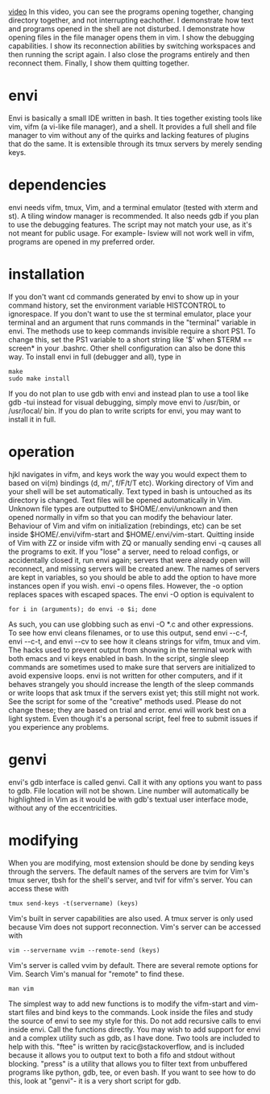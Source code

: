 [video](https://github.com/rbong/envi/raw/master/video/ipc.mkv)
In this video, you can see the programs opening together, changing directory
together, and not interrupting eachother. I demonstrate how text and programs
opened in the shell are not disturbed. I demonstrate how opening files in
the file manager opens them in vim. I show the debugging capabilities. I show
its reconnection abilities by switching workspaces and then running the script
again. I also close the programs entirely and then reconnect them. Finally, I
show them quitting together.

envi
====

Envi is basically a small IDE written in bash. It ties together existing tools
like vim, vifm (a vi-like file manager), and a shell. It provides a full shell
and file manager to vim without any of the quirks and lacking features of
plugins that do the same. It is extensible through its tmux servers by merely
sending keys.

dependencies
====

envi needs vifm, tmux, Vim, and a terminal emulator (tested with xterm and st).
A tiling window manager is recommended. It also needs gdb if you plan to use
the debugging features. The script may not match your use, as it's not meant
for public usage. For example- lsview will not work well in vifm, programs are
opened in my preferred order.

installation
====

If you don't want cd commands generated by envi to show up in your command
history, set the environment variable HISTCONTROL to ignorespace. If you don't
want to use the st terminal emulator, place your terminal and an argument that
runs commands in the "terminal" variable in envi. The methods use to keep
commands invisible require a short PS1. To change this, set the PS1 variable to
a short string like '\$' when $TERM == screen\* in your .bashrc. Other shell
configuration can also be done this way.
To install envi in full (debugger and all), type in
```
make
sudo make install
```
If you do not plan to use gdb with envi and instead plan to use a tool like gdb
-tui instead for visual debugging, simply move envi to /usr/bin, or /usr/local/
bin. If you do plan to write scripts for envi, you may want to install it in
full.

operation
====

hjkl navigates in vifm, and keys work the way you would expect them to based on
vi(m) bindings (d, m/', f/F/t/T etc). Working directory of Vim and your
shell will be set automatically. Text typed in bash is untouched as its
directory is changed. Text files will be opened automatically in
Vim. Unknown file types are outputted to $HOME/.envi/unknown and then opened
normally in vifm so that you can modify the behaviour later. Behaviour of Vim
and vifm on initialization (rebindings, etc) can be set inside
$HOME/.envi/vifm-start and $HOME/.envi/vim-start. Quitting inside of Vim with
ZZ or inside vifm with ZQ or manually sending envi -q causes all the programs
to exit. If you "lose" a server, need to reload
configs, or accidentally closed it, run envi again; servers that
were already open will reconnect, and missing servers will be created anew.
The names of servers are kept in variables, so you should be able to add the
option to have more instances open if you wish. envi -o opens files. However,
the -o option replaces spaces with escaped spaces. The envi -O option is
equivalent to
```
for i in (arguments); do envi -o $i; done
```
As such, you can use globbing such as envi -O \*.c and other expressions.
To see how envi cleans filenames, or to use this output, send envi --c-f, envi
--c-t, and envi --cv to see how it cleans strings for vifm, tmux and vim. The
hacks used to prevent output from showing in the terminal work with both emacs
and vi keys enabled in bash. In the script, single sleep commands are sometimes
used to make sure that servers are initialized to avoid expensive loops. envi
is not written for other computers, and if it behaves strangely you should
increase the length of the sleep commands or write loops that ask tmux if the
servers exist yet; this still might not work. See the script for some of the
"creative" methods used. Please do not change these; they are based on trial
and error. envi will work best on a light system. Even though
it's a personal script, feel free to submit issues if you experience any
problems.

genvi
====

envi's gdb interface is called genvi. Call it with any options you want to pass
to gdb. File location will not be shown. Line number will automatically be
highlighted in Vim as it would be with gdb's textual user interface mode,
without any of the eccentricities.

modifying
====

When you are modifying, most extension should be done by sending keys through
the servers. The default names of the servers are tvim for Vim's tmux server,
tbsh for the shell's server, and tvif for vifm's server. You can access these
with
```
tmux send-keys -t(servername) (keys)
```
Vim's built in server capabilities are also used. A tmux server is only used
because Vim does not support reconnection. Vim's server can be accessed with
```
vim --servername vvim --remote-send (keys)
```
Vim's server is called vvim by default. There are several remote options for
Vim.  Search Vim's manual for "remote" to find these.
```
man vim
```
The simplest way to add new functions is to modify the vifm-start and vim-start
files and bind keys to the commands. Look inside the files and study the source
of envi to see my style for this. Do not add recursive calls to envi inside
envi. Call the functions directly.
You may wish to add support for envi and a complex utility such as gdb, as I
have done. Two tools are included to help with this. "ftee" is written by
racic@stackoverflow, and is included because it allows you to output text to
both a fifo and stdout without blocking. "press" is a utility that allows you
to filter text from unbuffered programs like python, gdb, tee, or even bash. If
you want to see how to do this, look at "genvi"- it is a very short script for
gdb.
